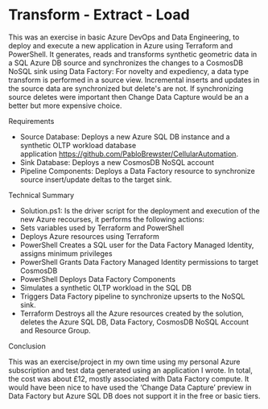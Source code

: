 # Transform - Extract - Load
This was an exercise in basic Azure DevOps and Data Engineering, to deploy and execute a new application in Azure using Terraform and PowerShell. It generates, reads and transforms synthetic geometric data in a SQL Azure DB source and synchronizes the changes to a CosmosDB NoSQL sink using Data Factory: For novelty and expediency, a data type transform is performed in a source view. Incremental inserts and updates in the source data are synchronized but delete's are not. If synchronizing source deletes were important then Change Data Capture would be an a better but more expensive choice.

Requirements
 - Source Database: Deploys a new Azure SQL DB instance and a synthetic OLTP workload database application https://github.com/PabloBrewster/CellularAutomation.
 - Sink Database: Deploys a new CosmosDB NoSQL account
 - Pipeline Components: Deploys a Data Factory resource to synchronize source insert/update deltas to the target sink.

Technical Summary 
 - Solution.ps1: Is the driver script for the deployment and execution of the new Azure recourses, it performs the following actions:
 - Sets variables used by Terraform and PowerShell
 - Deploys Azure resources using Terraform
 - PowerShell Creates a SQL user for the Data Factory Managed Identity, assigns minimum privileges
 - PowerShell Grants Data Factory Managed Identity permissions to target CosmosDB
 - PowerShell Deploys Data Factory Components
 - Simulates a synthetic OLTP workload in the SQL DB
 - Triggers Data Factory pipeline to synchronize upserts to the NoSQL sink.
 - Terraform Destroys all the Azure resources created by the solution, deletes the Azure SQL DB, Data Factory, CosmosDB NoSQL Account and Resource Group.

Conclusion

This was an exercise/project in my own time using my personal Azure subscription and test data generated using an application I wrote. In total, the cost was about £12, mostly associated with Data Factory compute. It would have been nice to have used the ‘Change Data Capture’ preview in Data Factory but Azure SQL DB does not support it in the free or basic tiers.
